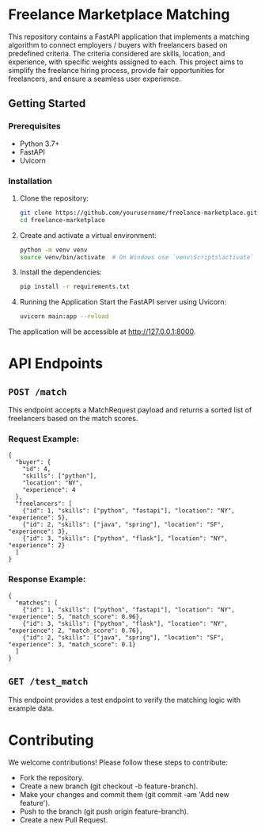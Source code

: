 # Freelance Marketplace Matching

This repository contains a FastAPI application that implements a matching algorithm to connect 
employers / buyers with freelancers based on predefined criteria. The criteria considered are skills, 
location, and experience, with specific weights assigned to each. This project aims to simplify 
the freelance hiring process, provide fair opportunities for freelancers, and ensure a 
seamless user experience.


## Getting Started

### Prerequisites

- Python 3.7+
- FastAPI
- Uvicorn

### Installation

1. Clone the repository:

   ```bash
   git clone https://github.com/yourusername/freelance-marketplace.git
   cd freelance-marketplace

2. Create and activate a virtual environment:

    ```bash
    python -m venv venv
    source venv/bin/activate  # On Windows use `venv\Scripts\activate`

3. Install the dependencies:

    ```bash
    pip install -r requirements.txt

4. Running the Application
Start the FastAPI server using Uvicorn:

    ```bash
    uvicorn main:app --reload
The application will be accessible at http://127.0.0.1:8000.



# API Endpoints
## `POST /match`
This endpoint accepts a MatchRequest payload and returns a sorted list of freelancers based on the match scores.

### Request Example:

    {
      "buyer": {
        "id": 4,
        "skills": ["python"],
        "location": "NY",
        "experience": 4
      },
      "freelancers": [
        {"id": 1, "skills": ["python", "fastapi"], "location": "NY", "experience": 5},
        {"id": 2, "skills": ["java", "spring"], "location": "SF", "experience": 3},
        {"id": 3, "skills": ["python", "flask"], "location": "NY", "experience": 2}
      ]
    }


### Response Example:

    {
      "matches": [
        {"id": 1, "skills": ["python", "fastapi"], "location": "NY", "experience": 5, "match_score": 0.96},
        {"id": 3, "skills": ["python", "flask"], "location": "NY", "experience": 2, "match_score": 0.76},
        {"id": 2, "skills": ["java", "spring"], "location": "SF", "experience": 3, "match_score": 0.1}
      ]
    }


## `GET /test_match`

This endpoint provides a test endpoint to verify the matching logic with example data.


# Contributing
We welcome contributions! Please follow these steps to contribute:

* Fork the repository.
* Create a new branch (git checkout -b feature-branch).
* Make your changes and commit them (git commit -am 'Add new feature').
* Push to the branch (git push origin feature-branch).
* Create a new Pull Request.
